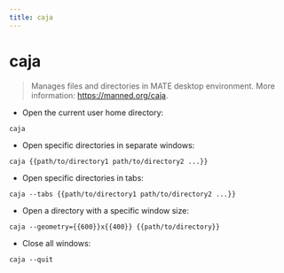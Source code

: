 ```yaml
---
title: caja
---
```

# caja

> Manages files and directories in MATE desktop environment.
> More information: <https://manned.org/caja>.

- Open the current user home directory:

`caja`

- Open specific directories in separate windows:

`caja {{path/to/directory1 path/to/directory2 ...}}`

- Open specific directories in tabs:

`caja --tabs {{path/to/directory1 path/to/directory2 ...}}`

- Open a directory with a specific window size:

`caja --geometry={{600}}x{{400}} {{path/to/directory}}`

- Close all windows:

`caja --quit`
